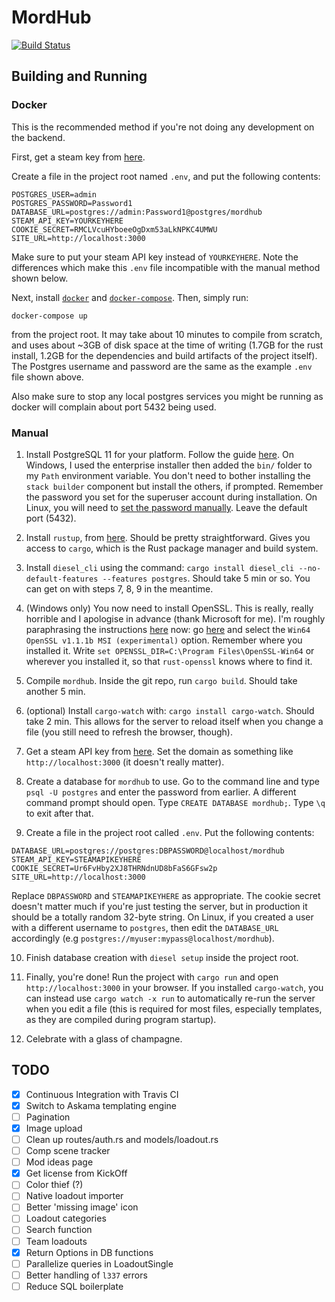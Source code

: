 # MordHub

[![Build Status](https://travis-ci.org/mordhub/mordhub-backend.svg?branch=master)](https://travis-ci.org/mordhub/mordhub-backend)

## Building and Running

### Docker

This is the recommended method if you're not doing any development on the backend.

First, get a steam key from [here](https://steamcommunity.com/dev/apikey).

Create a file in the project root named `.env`, and put the following contents:
```
POSTGRES_USER=admin
POSTGRES_PASSWORD=Password1
DATABASE_URL=postgres://admin:Password1@postgres/mordhub
STEAM_API_KEY=YOURKEYHERE
COOKIE_SECRET=RMCLVcuHYboeeOgDxm53aLkNPKC4UMWU
SITE_URL=http://localhost:3000
```
Make sure to put your steam API key instead of `YOURKEYHERE`. Note the differences which make this `.env` file incompatible with the manual method shown below.

Next, install [`docker`](https://docs.docker.com/install/) and [`docker-compose`](https://docs.docker.com/compose/install/). Then, simply run:
```
docker-compose up
```
from the project root. It may take about 10 minutes to compile from scratch, and uses about ~3GB of disk space at the time of writing (1.7GB for the rust install, 1.2GB for the dependencies and build artifacts of the project itself). The Postgres username and password are the same as the example `.env` file shown above.

Also make sure to stop any local postgres services you might be running as docker will complain about port 5432 being used.

### Manual

1. Install PostgreSQL 11 for your platform. Follow the guide [here](https://github.com/diesel-rs/diesel/blob/master/guide_drafts/backend_installation.md). On Windows, I used the enterprise installer then added the `bin/` folder to my `Path` environment variable. You don't need to bother installing the `stack builder` component but install the others, if prompted. Remember the password you set for the superuser account during installation. On Linux, you will need to [set the password manually](https://serverfault.com/a/248162). Leave the default port (5432).

2. Install `rustup`, from [here](https://rustup.rs/). Should be pretty straightforward. Gives you access to `cargo`, which is the Rust package manager and build system.

3. Install `diesel_cli` using the command: `cargo install diesel_cli --no-default-features --features postgres`. Should take 5 min or so. You can get on with steps 7, 8, 9 in the meantime.

4. (Windows only) You now need to install OpenSSL. This is really, really horrible and I apologise in advance (thank Microsoft for me). I'm roughly paraphrasing the instructions [here](https://docs.rs/crate/openssl/0.10.7) now: go [here](http://slproweb.com/products/Win32OpenSSL.html) and select the `Win64 OpenSSL v1.1.1b MSI (experimental)` option. Remember where you installed it. Write `set OPENSSL_DIR=C:\Program Files\OpenSSL-Win64` or wherever you installed it, so that `rust-openssl` knows where to find it.

5. Compile `mordhub`. Inside the git repo, run `cargo build`. Should take another 5 min.

6. (optional) Install `cargo-watch` with: `cargo install cargo-watch`. Should take 2 min. This allows for the server to reload itself when you change a file (you still need to refresh the browser, though).

7. Get a steam API key from [here](https://steamcommunity.com/dev/apikey). Set the domain as something like `http://localhost:3000` (it doesn't really matter).

8. Create a database for `mordhub` to use. Go to the command line and type `psql -U postgres` and enter the password from earlier. A different command prompt should open. Type `CREATE DATABASE mordhub;`. Type `\q` to exit after that. 

9. Create a file in the project root called `.env`. Put the following contents:
```
DATABASE_URL=postgres://postgres:DBPASSWORD@localhost/mordhub
STEAM_API_KEY=STEAMAPIKEYHERE
COOKIE_SECRET=Ur6FvHby2XJ8THRNdnUD8bFaS6GFsw2p
SITE_URL=http://localhost:3000
```
Replace `DBPASSWORD` and `STEAMAPIKEYHERE` as appropriate. The cookie secret doesn't matter much if you're just testing the server, but in production it should be a totally random 32-byte string. On Linux, if you created a user with a different username to `postgres`, then edit the `DATABASE_URL` accordingly (e.g `postgres://myuser:mypass@localhost/mordhub`).

10. Finish database creation with `diesel setup` inside the project root.

11. Finally, you're done! Run the project with `cargo run` and open `http://localhost:3000` in your browser. If you installed `cargo-watch`, you can instead use `cargo watch -x run` to automatically re-run the server when you edit a file (this is required for most files, especially templates, as they are compiled during program startup).

12. Celebrate with a glass of champagne.

## TODO
- [x] Continuous Integration with Travis CI
- [x] Switch to Askama templating engine
- [ ] Pagination
- [x] Image upload
- [ ] Clean up routes/auth.rs and models/loadout.rs
- [ ] Comp scene tracker
- [ ] Mod ideas page
- [x] Get license from KickOff
- [ ] Color thief (?)
- [ ] Native loadout importer
- [ ] Better 'missing image' icon
- [ ] Loadout categories
- [ ] Search function
- [ ] Team loadouts
- [x] Return Options in DB functions
- [ ] Parallelize queries in LoadoutSingle
- [ ] Better handling of `l337` errors
- [ ] Reduce SQL boilerplate
